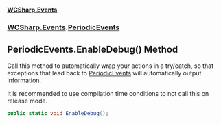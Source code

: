 #### [WCSharp.Events](index.md 'index')
### [WCSharp.Events](WCSharp.Events.md 'WCSharp.Events').[PeriodicEvents](WCSharp.Events.PeriodicEvents.md 'WCSharp.Events.PeriodicEvents')

## PeriodicEvents.EnableDebug() Method

Call this method to automatically wrap your actions in a try/catch, so that exceptions that lead back to [PeriodicEvents](WCSharp.Events.PeriodicEvents.md 'WCSharp.Events.PeriodicEvents') will automatically output  
information.  
  
It is recommended to use compilation time conditions to not call this on release mode.

```csharp
public static void EnableDebug();
```
